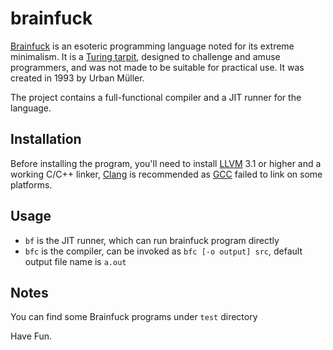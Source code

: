 brainfuck
=========

[Brainfuck](http://en.wikipedia.org/wiki/Brainfuck) is an esoteric programming language noted for its extreme minimalism. It is a [Turing tarpit](http://en.wikipedia.org/wiki/Turing_tarpit), designed to challenge and amuse programmers, and was not made to be suitable for practical use. It was created in 1993 by Urban Müller.

The project contains a full-functional compiler and a JIT runner for the language.

Installation
------------

Before installing the program, you'll need to install [LLVM](http://llvm.org) 3.1 or higher and a working C/C++ linker, [Clang](http://clang.llvm.org) is recommended as [GCC](http://gcc.gnu.org) failed to link on some platforms. 

Usage
-----

* `bf` is the JIT runner, which can run brainfuck program directly
* `bfc` is the compiler, can be invoked as `bfc [-o output] src`, default output file name is `a.out`

Notes
-----

You can find some Brainfuck programs under `test` directory

Have Fun.


